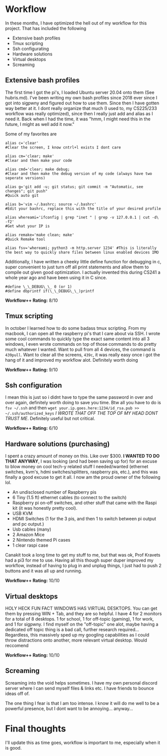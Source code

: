 # Workflow
In these months, I have optimized the hell out of my workflow for this project. That has included the following
* Extensive bash profiles
* Tmux scripting
* Ssh configurating
* Hardware solutions
* Virtual desktops
* Screaming

## Extensive bash profiles
The first time I got the pi's, I loaded Ubuntu server 20.04 onto them (See hubris.md). I've been writing my own bash profiles since 2018 ever since I got into sigpwny and figured out how to use them. Since then I have gotten way better at it. I dont really organize that much (I used to, my CS225/233 workflow was really optimized), since then I really just add and alias as I need it. Back when I had the time, it was "hmm, I might need this in the future, I might as well add it now."

Some of my favorites are
```
alias c='clear'
#Clear the screen, I know cntrl+l exists I dont care

alias cm='clear; make'
#Clear and then make your code

alias cmd='clear; make debug;
#Clear and then make the debug version of my code (always have two seperate versions)

alias g='git add -u; git status; git commit -m "Automatic, see changes"; git push"
#Quick auto git

alias b='vim ~/.bashrc; source ~/.bashrc'
#Edit your bashrc, replace this with the title of your desired profile

alias whereami='ifconfig | grep "inet " | grep -v 127.0.0.1 | cut -d\ -f2'
#Get what your IP is

alias remake='make clean; make' 
#Quick Remake tool

alias fsv='whereami; python3 -m http.server 1234' #This is literally the best way to quickly share files between linux enabled devices IMO
```

Additionally, I have written a cheeky little define function for debugging in c, super convenient to just turn off all print statements and allow them to compile out given good optimization. I actually invented this during CS241 a whole year ago and have been using it in C since.
```
#define \_\_DEBUG\_\_ 0 (or 1)
#define dbprintf if(\_\_DEBUG\_\_)printf
```
**Workflow++ Rating:** 8/10

## Tmux scripting
In october I learned how to do some badass tmux scripting. From my macbook, I can open all the raspberry pi's that I care about via SSH. I wrote some cool commands to quickly type the exact same content into all 3 windows, I even wrote commands on top of those commands to do pretty much whatever I wanted. Want to pull from all 4 devices, the command is `439pull`. Want to clear all the screens, `439c`, it was really easy once i got the hang of it and improved my workflow alot. Definitely worth doing

**Workflow++ Rating:** 9/10

## Ssh configuration
I mean this is just so i didnt have to type the same password in over and over again, definitely worth doing to save you time. Btw all you have to do is `fsv ~/.ssh` and then `wget your.ip.goes.here:1234/id_rsa.pub >> ~/.ssh/authorized_keys` *I WROTE THAT OFF THE TOP OF MY HEAD DONT TRUST ME*. Definitely useful but not critical.

**Workflow++ Rating:** 6/10

## Hardware solutions (purchasing)
I spent a crazy amount of money on this. Like over $300. **I WANTED TO DO THAT ANYWAY**, I was looking (and had been saving up for) for an excuse to blow money on cool tech-y related stuff I needed/wanted (ethernet switches, kvm's, hdmi switches/splitters, raspberry pis, etc.), and this was finally a good excuse to get it all. I now am the proud owner of the following lol.
* An undisclosed number of Raspberry pis
* 6 Tiny (1.5 ft) ethernet cables (to connect to the switch)
* Raspberry pi on-off switches, and other stuff that came with the Raspi kit (it was honestly pretty cool).
* USB KVM
* HDMI Switches (1 for the 3 pis, and then 1 to switch between pi output and pc output.)
* Usb cables (many)
* 2 Amazon Mice
* 2 Nintendo themed Pi cases
* 1 clear raspi case

Canakit took a long time to get my stuff to me, but that was ok, Prof Kravets had a pi3 for me to use. Having all this though super duper improved my workflow, instead of having to plug in and unplug things, I just had to push 2 buttons and it was all up and running.

**Workflow++ Rating:** 10/10

## Virtual desktops
HOLY HECK FUN FACT WINDOWS HAS VIRTUAL DESKTOPS. You can get them by pressing WIN + Tab, and they are so helpful. I have 4 for 2 monitors for a total of 8 desktops. 1 for school, 1 for off-topic (gaming), 1 for work, and 1 for sigpwny. I find myself on the "off-topic" one alot, maybe having a dedicated off topic thing is a bad call, further research required... Regardless, this massively sped up my googling capabilities as I could throw distractions onto another, more relevant virtual desktop. Would reccomend

**Workflow++ Rating:** 10/10

## Screaming
Screaming into the void helps sometimes. I have my own personal discord server where I can send myself files & links etc. I have friends to bounce ideas off of.

The one thing I fear is that I am too intense. I know it will do me well to be a powerful presence, but I dont want to be annoying... anyway...


# Final thoughts
I'll update this as time goes, workflow is important to me, especially when it is good.
